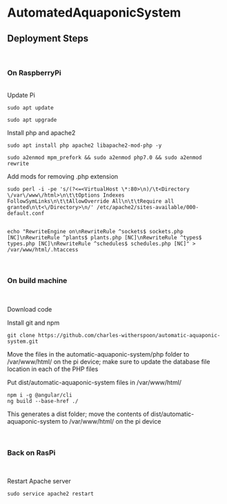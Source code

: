 # AutomatedAquaponicSystem

## Deployment Steps
</br>

### On RaspberryPi

</br>
Update Pi

```
sudo apt update

sudo apt upgrade
```

Install php and apache2
```
sudo apt install php apache2 libapache2-mod-php -y

sudo a2enmod mpm_prefork && sudo a2enmod php7.0 && sudo a2enmod rewrite
```

Add mods for removing .php extension
```
sudo perl -i -pe 's/(?<=<VirtualHost \*:80>\n)/\t<Directory \/var\/www\/html>\n\t\tOptions Indexes FollowSymLinks\n\t\tAllowOverride All\n\t\tRequire all granted\n\t<\/Directory>\n/' /etc/apache2/sites-available/000-default.conf


echo "RewriteEngine on\nRewriteRule ^sockets$ sockets.php [NC]\nRewriteRule ^plants$ plants.php [NC]\nRewriteRule ^types$ types.php [NC]\nRewriteRule ^schedules$ schedules.php [NC]" > /var/www/html/.htaccess
```
</br>

### On build machine
</br>

Download code

Install git and npm
```
git clone https://github.com/charles-witherspoon/automatic-aquaponic-system.git
```
Move the files in the automatic-aquaponic-system/php folder to /var/www/html/ on the pi device; make sure to update the database file location in each of the PHP files

Put dist/automatic-aquaponic-system files in /var/www/html/
```
npm i -g @angular/cli
ng build --base-href ./
```

This generates a dist folder; move the contents of dist/automatic-aquaponic-system to /var/www/html/ on the pi device

</br>

### Back on RasPi
</br>

Restart Apache server
```
sudo service apache2 restart 
```

